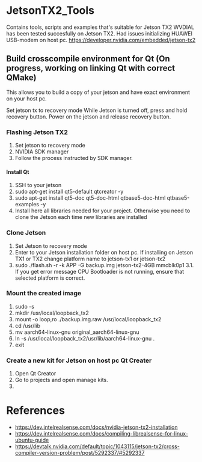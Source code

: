 # JetsonTX2_Tools
Contains tools, scripts and examples that's suitable for Jetson TX2
WVDIAL has been tested succesfully on Jetson TX2. Had issues initializing HUAWEI USB-modem on host pc.
https://developer.nvidia.com/embedded/jetson-tx2

## Build crosscompile environment for Qt (On progress, working on linking Qt with correct QMake)
This allows you to build a copy of your jetson and have exact environment on your host pc. 

Set jetson tx to recovery mode
While Jetson is turned off, press and hold recovery button. Power on the jetson and release recovery button.

### Flashing Jetson TX2
1. Set jetson to recovery mode
2. NVIDIA SDK manager
3. Follow the process instructed by SDK manager.

#### Install Qt
1. SSH to your jetson
2. sudo apt-get install qt5-default qtcreator -y
3. sudo apt-get install qt5-doc qt5-doc-html qtbase5-doc-html qtbase5-examples -y
4. Install here all libraries needed for your project. Otherwise you need to clone the Jetson each time new libraries are installed

### Clone Jetson
1. Set Jetson to recovery mode
2. Enter to your Jetson installation folder on host pc. If installing on Jetson TX1 or TX2 change platform name to jetson-tx1 or jetson-tx2
3. sudo ./flash.sh -r -k APP -G backup.img jetson-tx2-4GB mmcblk0p1 
3.1. If you get error message CPU Bootloader is not running, ensure that selected platform is correct.


### Mount the created image
1. sudo -s
2. mkdir /usr/local/loopback_tx2
3. mount -o loop,ro ./backup.img.raw /usr/local/loopback_tx2
4. cd /usr/lib
5. mv aarch64-linux-gnu original_aarch64-linux-gnu
6. ln -s /usr/local/loopback_tx2/usr/lib/aarch64-linux-gnu .
7. exit

### Create a new kit for Jetson on host pc Qt Creater
1. Open Qt Creator
2. Go to projects and open manage kits.
3. 
 
# References
- https://dev.intelrealsense.com/docs/nvidia-jetson-tx2-installation
- https://dev.intelrealsense.com/docs/compiling-librealsense-for-linux-ubuntu-guide
- https://devtalk.nvidia.com/default/topic/1043115/jetson-tx2/cross-compiler-version-problem/post/5292337/#5292337
